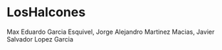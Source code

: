 # LosHalcones
Max Eduardo Garcia Esquivel, Jorge Alejandro Martinez Macias, Javier Salvador Lopez Garcia
